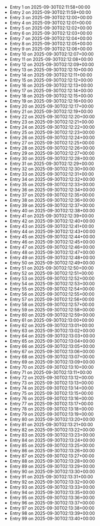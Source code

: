 - Entry 1 on 2025-09-30T02:11:58+00:00
- Entry 2 on 2025-09-30T02:11:59+00:00
- Entry 3 on 2025-09-30T02:12:00+00:00
- Entry 4 on 2025-09-30T02:12:01+00:00
- Entry 5 on 2025-09-30T02:12:02+00:00
- Entry 6 on 2025-09-30T02:12:03+00:00
- Entry 7 on 2025-09-30T02:12:04+00:00
- Entry 8 on 2025-09-30T02:12:05+00:00
- Entry 9 on 2025-09-30T02:12:06+00:00
- Entry 10 on 2025-09-30T02:12:07+00:00
- Entry 11 on 2025-09-30T02:12:08+00:00
- Entry 12 on 2025-09-30T02:12:09+00:00
- Entry 13 on 2025-09-30T02:12:10+00:00
- Entry 14 on 2025-09-30T02:12:11+00:00
- Entry 15 on 2025-09-30T02:12:12+00:00
- Entry 16 on 2025-09-30T02:12:13+00:00
- Entry 17 on 2025-09-30T02:12:14+00:00
- Entry 18 on 2025-09-30T02:12:15+00:00
- Entry 19 on 2025-09-30T02:12:16+00:00
- Entry 20 on 2025-09-30T02:12:17+00:00
- Entry 21 on 2025-09-30T02:12:19+00:00
- Entry 22 on 2025-09-30T02:12:20+00:00
- Entry 23 on 2025-09-30T02:12:21+00:00
- Entry 24 on 2025-09-30T02:12:22+00:00
- Entry 25 on 2025-09-30T02:12:23+00:00
- Entry 26 on 2025-09-30T02:12:24+00:00
- Entry 27 on 2025-09-30T02:12:25+00:00
- Entry 28 on 2025-09-30T02:12:26+00:00
- Entry 29 on 2025-09-30T02:12:27+00:00
- Entry 30 on 2025-09-30T02:12:28+00:00
- Entry 31 on 2025-09-30T02:12:29+00:00
- Entry 32 on 2025-09-30T02:12:30+00:00
- Entry 33 on 2025-09-30T02:12:31+00:00
- Entry 34 on 2025-09-30T02:12:32+00:00
- Entry 35 on 2025-09-30T02:12:33+00:00
- Entry 36 on 2025-09-30T02:12:34+00:00
- Entry 37 on 2025-09-30T02:12:35+00:00
- Entry 38 on 2025-09-30T02:12:36+00:00
- Entry 39 on 2025-09-30T02:12:37+00:00
- Entry 40 on 2025-09-30T02:12:38+00:00
- Entry 41 on 2025-09-30T02:12:39+00:00
- Entry 42 on 2025-09-30T02:12:40+00:00
- Entry 43 on 2025-09-30T02:12:41+00:00
- Entry 44 on 2025-09-30T02:12:43+00:00
- Entry 45 on 2025-09-30T02:12:44+00:00
- Entry 46 on 2025-09-30T02:12:45+00:00
- Entry 47 on 2025-09-30T02:12:46+00:00
- Entry 48 on 2025-09-30T02:12:47+00:00
- Entry 49 on 2025-09-30T02:12:48+00:00
- Entry 50 on 2025-09-30T02:12:49+00:00
- Entry 51 on 2025-09-30T02:12:50+00:00
- Entry 52 on 2025-09-30T02:12:51+00:00
- Entry 53 on 2025-09-30T02:12:52+00:00
- Entry 54 on 2025-09-30T02:12:53+00:00
- Entry 55 on 2025-09-30T02:12:54+00:00
- Entry 56 on 2025-09-30T02:12:55+00:00
- Entry 57 on 2025-09-30T02:12:56+00:00
- Entry 58 on 2025-09-30T02:12:57+00:00
- Entry 59 on 2025-09-30T02:12:58+00:00
- Entry 60 on 2025-09-30T02:12:59+00:00
- Entry 61 on 2025-09-30T02:13:00+00:00
- Entry 62 on 2025-09-30T02:13:01+00:00
- Entry 63 on 2025-09-30T02:13:02+00:00
- Entry 64 on 2025-09-30T02:13:03+00:00
- Entry 65 on 2025-09-30T02:13:04+00:00
- Entry 66 on 2025-09-30T02:13:05+00:00
- Entry 67 on 2025-09-30T02:13:06+00:00
- Entry 68 on 2025-09-30T02:13:07+00:00
- Entry 69 on 2025-09-30T02:13:09+00:00
- Entry 70 on 2025-09-30T02:13:10+00:00
- Entry 71 on 2025-09-30T02:13:11+00:00
- Entry 72 on 2025-09-30T02:13:12+00:00
- Entry 73 on 2025-09-30T02:13:13+00:00
- Entry 74 on 2025-09-30T02:13:14+00:00
- Entry 75 on 2025-09-30T02:13:15+00:00
- Entry 76 on 2025-09-30T02:13:16+00:00
- Entry 77 on 2025-09-30T02:13:17+00:00
- Entry 78 on 2025-09-30T02:13:18+00:00
- Entry 79 on 2025-09-30T02:13:19+00:00
- Entry 80 on 2025-09-30T02:13:20+00:00
- Entry 81 on 2025-09-30T02:13:21+00:00
- Entry 82 on 2025-09-30T02:13:22+00:00
- Entry 83 on 2025-09-30T02:13:23+00:00
- Entry 84 on 2025-09-30T02:13:24+00:00
- Entry 85 on 2025-09-30T02:13:25+00:00
- Entry 86 on 2025-09-30T02:13:26+00:00
- Entry 87 on 2025-09-30T02:13:27+00:00
- Entry 88 on 2025-09-30T02:13:28+00:00
- Entry 89 on 2025-09-30T02:13:29+00:00
- Entry 90 on 2025-09-30T02:13:30+00:00
- Entry 91 on 2025-09-30T02:13:31+00:00
- Entry 92 on 2025-09-30T02:13:32+00:00
- Entry 93 on 2025-09-30T02:13:33+00:00
- Entry 94 on 2025-09-30T02:13:35+00:00
- Entry 95 on 2025-09-30T02:13:36+00:00
- Entry 96 on 2025-09-30T02:13:37+00:00
- Entry 97 on 2025-09-30T02:13:38+00:00
- Entry 98 on 2025-09-30T02:13:39+00:00
- Entry 99 on 2025-09-30T02:13:40+00:00
